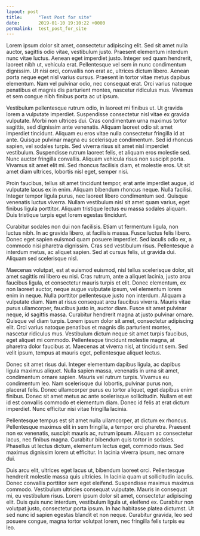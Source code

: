```yaml
---
layout: post
title:      "Test Post for site"
date:       2019-01-10 19:10:22 +0000
permalink:  test_post_for_site
---
```



Lorem ipsum dolor sit amet, consectetur adipiscing elit. Sed sit amet nulla auctor, sagittis odio vitae, vestibulum justo. Praesent elementum interdum nunc vitae luctus. Aenean eget imperdiet justo. Integer sed quam hendrerit, laoreet nibh ut, vehicula erat. Pellentesque vel sem in nunc condimentum dignissim. Ut nisi orci, convallis non erat ac, ultrices dictum libero. Aenean porta neque eget nisl varius cursus. Praesent in tortor vitae metus dapibus elementum. Nam vel pulvinar odio, nec consequat erat. Orci varius natoque penatibus et magnis dis parturient montes, nascetur ridiculus mus. Vivamus et sem congue nibh finibus porta ac ut ipsum.

Vestibulum pellentesque rutrum odio, in laoreet mi finibus ut. Ut gravida lorem a vulputate imperdiet. Suspendisse consectetur nisl vitae ex gravida vulputate. Morbi non ultrices dui. Cras condimentum urna maximus tortor sagittis, sed dignissim ante venenatis. Aliquam laoreet odio sit amet imperdiet tincidunt. Aliquam eu eros vitae nulla consectetur fringilla id at ante. Quisque pulvinar magna eu scelerisque condimentum. Sed id rhoncus sapien, vel sodales turpis. Sed viverra risus sit amet nisl imperdiet vestibulum. Suspendisse rutrum laoreet felis, et aliquam eros molestie sed. Nunc auctor fringilla convallis. Aliquam vehicula risus non suscipit porta. Vivamus sit amet elit mi. Sed rhoncus facilisis diam, et molestie eros. Ut sit amet diam ultrices, lobortis nisl eget, semper nisi.

Proin faucibus, tellus sit amet tincidunt tempor, erat ante imperdiet augue, id vulputate lacus ex in enim. Aliquam bibendum rhoncus neque. Nulla facilisi. Integer tempor ligula purus, nec laoreet libero condimentum sed. Quisque venenatis luctus viverra. Nullam vestibulum nisl sit amet quam varius, eget finibus ligula porttitor. Aliquam tristique lectus eu massa sodales aliquam. Duis tristique turpis eget lorem egestas tincidunt.

Curabitur sodales non dui non facilisis. Etiam ut fermentum ligula, non luctus nibh. In ac gravida libero, at facilisis massa. Fusce luctus felis libero. Donec eget sapien euismod quam posuere imperdiet. Sed iaculis odio ex, a commodo nisi pharetra dignissim. Cras sed vestibulum risus. Pellentesque a interdum metus, ac aliquet sapien. Sed at cursus felis, ut gravida dui. Aliquam sed scelerisque nisl.

Maecenas volutpat, est at euismod euismod, nisl tellus scelerisque dolor, sit amet sagittis mi libero eu nisi. Cras rutrum, ante a aliquet lacinia, justo arcu faucibus ligula, et consectetur mauris turpis et elit. Donec elementum, ex non laoreet auctor, neque augue vulputate ipsum, vel elementum lorem enim in neque. Nulla porttitor pellentesque justo non interdum. Aliquam a vulputate diam. Nam at risus consequat arcu faucibus viverra. Mauris vitae purus ullamcorper, faucibus justo in, auctor diam. Fusce sit amet pulvinar neque, id sagittis massa. Curabitur hendrerit magna at justo pulvinar ornare. Quisque vel diam turpis. Lorem ipsum dolor sit amet, consectetur adipiscing elit. Orci varius natoque penatibus et magnis dis parturient montes, nascetur ridiculus mus. Vestibulum dictum neque sit amet turpis faucibus, eget aliquet mi commodo. Pellentesque tincidunt molestie magna, at pharetra dolor faucibus at. Maecenas at viverra nisl, at tincidunt sem. Sed velit ipsum, tempus at mauris eget, pellentesque aliquet lectus.

Donec sit amet risus dui. Integer elementum dapibus ligula, ac dapibus ligula maximus aliquet. Nulla sapien massa, venenatis in urna sit amet, condimentum ornare sapien. Mauris vel rutrum turpis. Vivamus eu condimentum leo. Nam scelerisque dui lobortis, pulvinar purus non, placerat felis. Donec ullamcorper purus eu tortor aliquet, eget dapibus enim finibus. Donec sit amet metus ac ante scelerisque sollicitudin. Nullam et est id est convallis commodo et elementum diam. Donec id felis at erat dictum imperdiet. Nunc efficitur nisi vitae fringilla lacinia.

Pellentesque tempus est sit amet nulla ullamcorper, at dictum ex rhoncus. Pellentesque maximus elit in sem fringilla, a tempor orci pharetra. Praesent non ex venenatis, suscipit mauris ac, rutrum ipsum. Aliquam ac consectetur lacus, nec finibus magna. Curabitur bibendum quis tortor in sodales. Phasellus ut lectus dictum, elementum lectus eget, commodo risus. Sed maximus dignissim lorem ut efficitur. In lacinia viverra ipsum, nec ornare dui.

Duis arcu elit, ultrices eget lacus ut, bibendum laoreet orci. Pellentesque hendrerit molestie massa quis ultricies. In lacinia quam ut sollicitudin iaculis. Donec convallis porttitor sem eget eleifend. Suspendisse maximus maximus commodo. Vestibulum ultricies consequat vulputate. Mauris in consequat mi, eu vestibulum risus. Lorem ipsum dolor sit amet, consectetur adipiscing elit. Duis quis nunc interdum, vestibulum ligula ut, eleifend ex. Curabitur non volutpat justo, consectetur porta ipsum. In hac habitasse platea dictumst. Ut sed nunc id sapien egestas blandit et non neque. Curabitur gravida, leo sed posuere congue, magna tortor volutpat lorem, nec fringilla felis turpis eu leo.
